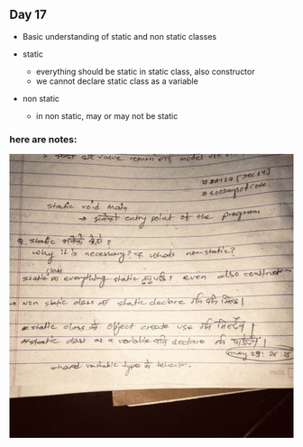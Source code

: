 ## Day 17

* Basic understanding of static and non static classes

* static
    * everything should be static in static class, also constructor
    * we cannot declare static class as a variable

* non static
    * in non static, may or may not be static

### here are notes:
![Images](https://github.com/realtirtha/100DaysOfCode-ProgressTracker/blob/main/images/17a.jpg)
